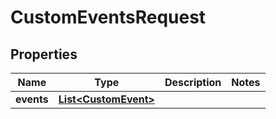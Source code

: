 

# CustomEventsRequest


## Properties

| Name | Type | Description | Notes |
|------------ | ------------- | ------------- | -------------|
|**events** | [**List&lt;CustomEvent&gt;**](CustomEvent.md) |  |  |



